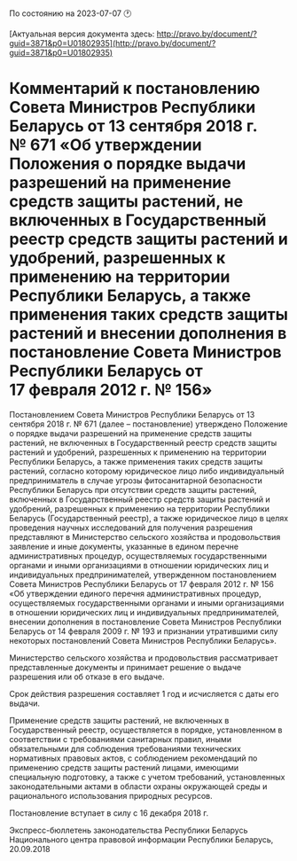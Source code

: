 По состоянию на 2023-07-07 &#x1F550;

[Актуальная версия документа здесь: http://pravo.by/document/?guid=3871&p0=U01802935](http://pravo.by/document/?guid=3871&p0=U01802935)

<h1>Комментарий к постановлению Совета Министров Республики Беларусь от 13 сентября 2018 г. № 671 «Об утверждении Положения о порядке выдачи разрешений на применение средств защиты растений, не включенных в Государственный реестр средств защиты растений и удобрений, разрешенных к применению на территории Республики Беларусь, а также применения таких средств защиты растений и внесении дополнения в постановление Совета Министров Республики Беларусь от 17 февраля 2012 г. № 156»</h1>
<p>Постановлением Совета Министров Республики Беларусь от 13 сентября 2018 г. № 671 (далее – постановление) утверждено Положение о порядке выдачи разрешений на применение средств защиты растений, не включенных в Государственный реестр средств защиты растений и удобрений, разрешенных к применению на территории Республики Беларусь, а также применения таких средств защиты растений, согласно которому юридическое лицо либо индивидуальный предприниматель в случае угрозы фитосанитарной безопасности Республики Беларусь при отсутствии средств защиты растений, включенных в Государственный реестр средств защиты растений и удобрений, разрешенных к применению на территории Республики Беларусь (Государственный реестр), а также юридическое лицо в целях проведения научных исследований для получения разрешения представляют в Министерство сельского хозяйства и продовольствия заявление и иные документы, указанные в едином перечне административных процедур, осуществляемых государственными органами и иными организациями в отношении юридических лиц и индивидуальных предпринимателей, утвержденном постановлением Совета Министров Республики Беларусь от 17 февраля 2012 г. № 156 «Об утверждении единого перечня административных процедур, осуществляемых государственными органами и иными организациями в отношении юридических лиц и индивидуальных предпринимателей, внесении дополнения в постановление Совета Министров Республики Беларусь от 14 февраля 2009 г. № 193 и признании утратившими силу некоторых постановлений Совета Министров Республики Беларусь».</p>
<p>Министерство сельского хозяйства и продовольствия рассматривает представленные документы и принимает решение о выдаче разрешения или об отказе в его выдаче.</p>
<p>Срок действия разрешения составляет 1 год и исчисляется с даты его выдачи.</p>
<p>Применение средств защиты растений, не включенных в Государственный реестр, осуществляется в порядке, установленном в соответствии с требованиями санитарных правил, иными обязательными для соблюдения требованиями технических нормативных правовых актов, с соблюдением рекомендаций по применению средств защиты растений лицами, имеющими специальную подготовку, а также с учетом требований, установленных законодательными актами в области охраны окружающей среды и рационального использования природных ресурсов.</p>
<p>Постановление вступает в силу с 16 декабря 2018 г.</p>
<p></p>
<p>Экспресс-бюллетень законодательства Республики Беларусь Национального центра правовой информации Республики Беларусь, 20.09.2018</p>
